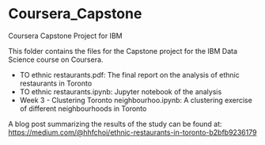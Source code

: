 # Coursera_Capstone
Coursera Capstone Project for IBM

This folder contains the files for the Capstone project for the IBM Data Science course on Coursera.

- TO ethnic restaurants.pdf: The final report on the analysis of ethnic restaurants in Toronto
- TO ethnic restaurants.ipynb: Jupyter notebook of the analysis
- Week 3 - Clustering Toronto neighbourhoo.ipynb: A clustering exercise of different neighbourhoods in Toronto

A blog post summarizing the results of the study can be found at:
https://medium.com/@hhfchoi/ethnic-restaurants-in-toronto-b2bfb9236179
